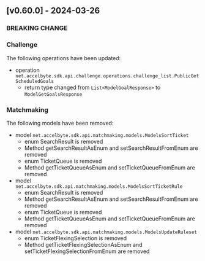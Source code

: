 <a name="v0.60.0"></a>
## [v0.60.0] - 2024-03-26

### BREAKING CHANGE

### Challenge
The following operations have been updated:
- operation `net.accelbyte.sdk.api.challenge.operations.challenge_list.PublicGetScheduledGoals`
  - return type changed from `List<ModelGoalResponse>` to `ModelGetGoalsResponse`

### Matchmaking
The following models have been removed:
- model `net.accelbyte.sdk.api.matchmaking.models.ModelsSortTicket`
  - enum SearchResult is removed 
  - Method getSearchResultAsEnum and setSearchResultFromEnum are removed
  - enum TicketQueue is removed
  - Method getTicketQueueAsEnum and setTicketQueueFromEnum are removed
- model `net.accelbyte.sdk.api.matchmaking.models.ModelsSortTicketRule`
  - enum SearchResult is removed
  - Method getSearchResultAsEnum and setSearchResultFromEnum are removed
  - enum TicketQueue is removed
  - Method getTicketQueueAsEnum and setTicketQueueFromEnum are removed
- model `net.accelbyte.sdk.api.matchmaking.models.ModelsUpdateRuleset`
  - enum TicketFlexingSelection is removed
  - Method getTicketFlexingSelectionAsEnum and setTicketFlexingSelectionFromEnum are removed